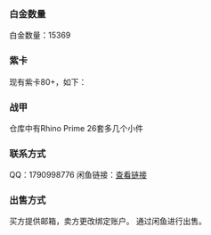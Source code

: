 

### 白金数量
白金数量：15369

### 紫卡
现有紫卡80+，如下：

### 战甲
仓库中有Rhino Prime 26套多几个小件

### 联系方式
QQ：1790998776
闲鱼链接：[查看链接](https://market.m.taobao.com/app/idleFish-F2e/widle-taobao-rax/page-detail?wh_weex=true&wx_navbar_transparent=true&id=586955640190&ut_sk=1.V5LXy4Kk7H0DAD6CDTere82L_21407387_1550482374860.Copy.detail.586955640190.2971001225&forceFlush=1)

### 出售方式
买方提供邮箱，卖方更改绑定账户。
通过闲鱼进行出售。
